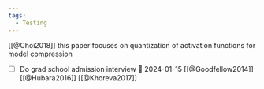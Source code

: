 ```yaml
---
tags:
  - Testing
---
```

[[@Choi2018]] this paper focuses on quantization of activation functions for model compression

- [ ] Do grad school admission interview 📅 2024-01-15
[[@Goodfellow2014]]
[[@Hubara2016]]
[[@Khoreva2017]]